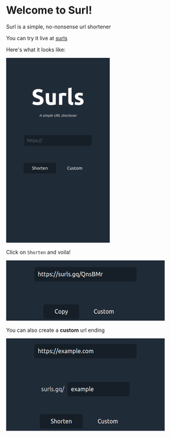 # Welcome to Surl!

Surl is a simple, no-nonsense url shortener

You can try it live at [surls](https://surls.gq/)

Here's what it looks like:

<img src="preview-images/Surls.png"  alt="preview image of Surl" height="500"/>

Click on `Shorten` and voila!

<img src="preview-images/shorten.png"  alt="preview of the shortened url"/>

You can also create a **custom** url ending

<img src="preview-images/custom.png"  alt="preview of creating a custom url ending"/>
